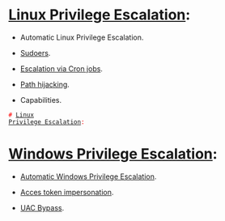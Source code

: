 # [Linux Privilege Escalation](https://github.com/alejandro-pentest/Privilege-Escalation-Cheat-sheet/tree/main/Linux):
  * Automatic Linux Privilege Escalation.
  - [Sudoers](https://github.com/alejandro-pentest/Privilege-Escalation-Cheat-sheet/blob/main/Linux/Sudoers).
  + [Escalation via Cron jobs](https://github.com/alejandro-pentest/Privilege-Escalation-Cheat-sheet/blob/main/Linux/Cron%20jobs%20Privilege%20escalation).
  * [Path hijacking](https://github.com/alejandro-pentest/Privilege-Escalation-Cheat-sheet/blob/main/Linux/Path%20hijacking.).
  - Capabilities.

<code style="color : red"># [Linux Privilege Escalation](https://github.com/alejandro-pentest/Privilege-Escalation-Cheat-sheet/tree/main/Linux):</code>


# [Windows Privilege Escalation](https://github.com/alejandro-pentest/Privilege-Escalation-Cheat-sheet/tree/main/Windows):
  * [Automatic Windows Privilege Escalation](https://github.com/alejandro-pentest/Privilege-Escalation-Cheat-sheet/blob/main/Windows/Windows%20Post%20Exploitation%20Manual%20Enumeration).
  - [Acces token impersonation](https://github.com/alejandro-pentest/Privilege-Escalation-Cheat-sheet/blob/main/Windows/Access%20Token%20Impersonation.).
  + [UAC Bypass](https://github.com/alejandro-pentest/Privilege-Escalation-Cheat-sheet/blob/main/Windows/UAC%20Bypass).

